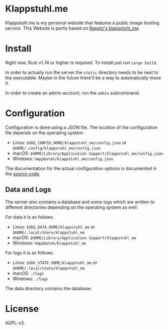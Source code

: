 # Klappstuhl.me

Klappstuhl.me is my personal website that features a public image hosting service.
This Website is partly based on [Rapptz's klappstuhl_me](https://github.com/Rapptz/klappstuhl_me)


# Install

Right now, Rust v1.74 or higher is required. To install just run `cargo build`.

In order to actually run the server the `static` directory needs to be next to the executable. Maybe in the future there'll be a way to automatically move it.

In order to create an admin account, run the `admin` subcommand.

# Configuration

Configuration is done using a JSON file. The location of the configuration file depends on the operating system:

- Linux: `$XDG_CONFIG_HOME/klappstuhl_me/config.json` or `$HOME/.config/klappstuhl_me/config.json`
- macOS: `$HOME/Library/Application Support/klappstuhl_me/config.json`
- Windows: `%AppData%/klappstuhl_me/config.json`

The documentation for the actual configuration options is documented in the [source code](src/config.rs).

## Data and Logs

The server also contains a database and some logs which are written to different directories depending on the operating system as well:

For data it is as follows:

- Linux: `$XDG_DATA_HOME/klappstuhl_me` or `$HOME/.local/share/klappstuhl_me`
- macOS: `$HOME/Library/Application Support/klappstuhl_me`
- Windows: `%AppData%/klappstuhl_me`

For logs it is as follows:

- Linux: `$XDG_STATE_HOME/klappstuhl_me` or `$HOME/.local/state/klappstuhl_me`
- macOS: `./logs`
- Windows: `./logs`

The data directory contains the database.

# License

AGPL-v3.
